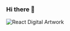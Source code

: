 ### Hi there 👋
![React Digital Artwork](https://www.admecindia.co.in/wp-content/uploads/2021/03/admec-react-fundamentals.jpg)
<!--
**NathanSaludes/NathanSaludes** is a ✨ _special_ ✨ repository because its `README.md` (this file) appears on your GitHub profile.

Here are some ideas to get you started:

- 🔭 I’m currently working on ...
- 🌱 I’m currently learning ...
- 👯 I’m looking to collaborate on ...
- 🤔 I’m looking for help with ...
- 💬 Ask me about ...
- 📫 How to reach me: ...
- 😄 Pronouns: ...
- ⚡ Fun fact: ...
-->
